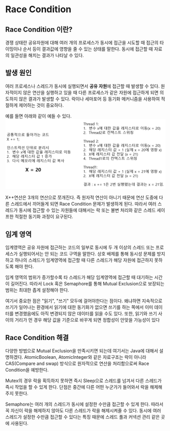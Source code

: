 # Race Condition



## Race Condition 이란?

경쟁 상태란 공유자원에 대해 여러 개의 프로세스가 동시에 접근을 시도할 때 접근의 타이밍이나 순서 등이 결과값에 영향을 줄 수 있는 상태를 말한다. 동시에 접근할 때 자료의 일관성을 해치는 결과가 나타날 수 있다.



## 발생 원인

여러 프로세스나 스레드가 동시에 실행되면서 **공유 자원**에 접근할 때 발생할 수 있다. 원자적이지 않은 연산을 실행하고 있을 때 다른 프로세스가 같은 자원에 접근하게 되면 의도하지 않은 결과가 발생할 수 있다. 락이나 세마포어 등 동기화 메커니즘을 사용하여 적절하게 제어하는 것이 중요하다.

예를 들면 아래와 같이 예들 수 있다.
![80-20.png](img/MunJinsu/race_condition.png)

X++연산은 3개의 연산으로 쪼개진다. 즉 원자적 연산이 아니기 때문에 연산 도중에 다른 스레드에서 끼어들게 되면 Race Condition 문제가 발생하게 된다. 따라서 여러 스레드가 동시에 접근할 수 있는 자원들에 대해서는 락 또는 불변 처리와 같은 스레드 세이프한 적절한 동기화 과정이 요구된다.



## 임계 영역

임계영역은 공유 자원에 접근하는 코드의 일부로 동시에 두 개 이상의 스레드 또는 프로세스가 실행되어서는 안 되는 코드 구역을 말한다. 상호 배제를 통해 동시성 문제를 방지하고 하나의 스레드가 임계영역에 접근할 때 다른 스레드가 해당 자원에 접근하지 못하도록 해야 한다.

임계 영역의 범위가 증가할수록 타 스레드가 해당 임계영역에 접근할 때 대기하는 시간이 길어진다. 따라서 Lock 혹은 Semaphore를 통해 Mutual Exclusion으로 보장되는 범위는 최대한 좁게 설정해야 한다.

여기서 중요한 점은 "읽기", "쓰기" 모두에 걸어야한다는 점이다. 왜냐하면 지속적으로 쓰기가 일어나는 환경에서 읽기에 대한 동기화가 없으면 쓰기를 하는 쪽에서 이미 데이터를 변경했음에도 아직 변경되지 않은 데이터를 읽을 수도 있다. 또한, 읽기와 쓰기 사이의 거리가 먼 경우 해당 값을 기준으로 바꾸게 되면 정합성이 안맞을 가능성이 있다



## Race Condition 해결

다양한 방법으로 Mutual Exclusion을 만족시키면 되는데 여기서는 Java에 대해서 설명하겠다. AtomicBoolean, AtomicInteger와 같은 자료구조는 락이 아니라 CAS(Compare and swap) 방식으로 원자적으로 연산을 처리함으로써 Race Condition을 예방한다.

Mutex의 경우 락을 획득하지 못하면 즉시 Sleep으로 스레드를 넘겨서 다른 스레드가 즉시 작업을 할 수 있게 한다. 단점은 중간에 다른 어떤 누군가가 들어와서 락을 해제해주지 못한다.

Semaphore는 여러 개의 스레드가 동시에 설정한 수만큼 접근할 수 있게 한다. 따라서 꼭 자신이 락을 해제하지 않아도 다른 스레드가 락을 해제시켜줄 수 있다. 동시에 여러 스레드가 설정한 수만큼 접근할 수 있다는 특징 때문에 스레드 풀과 커넥션 관리 같은 곳에 사용된다.



